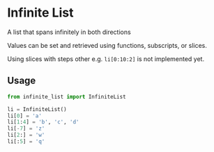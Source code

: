 # Infinite List

A list that spans infinitely in both directions

Values can be set and retrieved using functions, subscripts, or slices.

Using slices with steps other e.g. `li[0:10:2]` is not implemented yet. 

## Usage
```python
from infinite_list import InfiniteList

li = InfiniteList()
li[0] = 'a'
li[1:4] = 'b', 'c', 'd'
li[-7] = 'z'
li[2:] = 'w'
li[:5] = 'q'
```